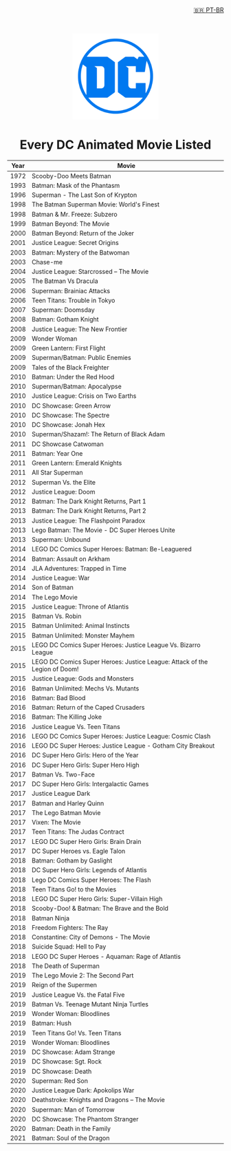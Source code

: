 <!-- HEADER -->
<p align="right">
    <a href="README.ptbr.md"> 🇧🇷 PT-BR </a>
</p>
<br />
<p align="center">
    <a><img src="images/dc-logo.png" alt="Logo" width="200" height="200"></a>

<h1 align="center">Every DC Animated Movie Listed</h1>
</p>

<!-- LIST -->
<table align="center">
    <thead>
        <tr>
            <th>Year</th>
            <th>Movie</th>
        </tr>
    </thead>
    <tbody>
        <tr>
            <td>1972</td>
            <td>Scooby-Doo Meets Batman</td>
        </tr>
        <tr>
            <td>1993</td>
            <td>Batman: Mask of the Phantasm</td>
        </tr>
        <tr>
            <td>1996</td>
            <td>Superman - The Last Son of Krypton</td>
        </tr>
        <tr>
            <td>1998</td>
            <td>The Batman Superman Movie: World&#39;s Finest</td>
        </tr>
        <tr>
            <td>1998</td>
            <td>Batman & Mr. Freeze: Subzero</td>
        </tr>
        <tr>
            <td>1999</td>
            <td>Batman Beyond: The Movie</td>
        </tr>
        <tr>
            <td>2000</td>
            <td>Batman Beyond: Return of the Joker</td>
        </tr>
        <tr>
            <td>2001</td>
            <td>Justice League: Secret Origins</td>
        </tr>
        <tr>
            <td>2003</td>
            <td>Batman: Mystery of the Batwoman</td>
        </tr>
        <tr>
            <td>2003</td>
            <td>Chase-me</td>
        </tr>
        <tr>
            <td>2004</td>
            <td>Justice League: Starcrossed – The Movie</td>
        </tr>
        <tr>
            <td>2005</td>
            <td>The Batman Vs Dracula</td>
        </tr>
        <tr>
            <td>2006</td>
            <td>Superman: Brainiac Attacks</td>
        </tr>
        <tr>
            <td>2006</td>
            <td>Teen Titans: Trouble in Tokyo</td>
        </tr>
        <tr>
            <td>2007</td>
            <td>Superman: Doomsday</td>
        </tr>
        <tr>
            <td>2008</td>
            <td>Batman: Gotham Knight</td>
        </tr>
        <tr>
            <td>2008</td>
            <td>Justice League: The New Frontier</td>
        </tr>
        <tr>
            <td>2009</td>
            <td>Wonder Woman</td>
        </tr>
        <tr>
            <td>2009</td>
            <td>Green Lantern: First Flight</td>
        </tr>
        <tr>
            <td>2009</td>
            <td>Superman/Batman: Public Enemies</td>
        </tr>
        <tr>
            <td>2009</td>
            <td>Tales of the Black Freighter</td>
        </tr>
        <tr>
            <td>2010</td>
            <td>Batman: Under the Red Hood</td>
        </tr>
        <tr>
            <td>2010</td>
            <td>Superman/Batman: Apocalypse</td>
        </tr>
        <tr>
            <td>2010</td>
            <td>Justice League: Crisis on Two Earths</td>
        </tr>
        <tr>
            <td>2010</td>
            <td>DC Showcase: Green Arrow</td>
        </tr>
        <tr>
            <td>2010</td>
            <td>DC Showcase: The Spectre</td>
        </tr>
        <tr>
            <td>2010</td>
            <td>DC Showcase: Jonah Hex</td>
        </tr>
        <tr>
            <td>2010</td>
            <td>Superman/Shazam!: The Return of Black Adam</td>
        </tr>
        <tr>
            <td>2011</td>
            <td>DC Showcase Catwoman</td>
        </tr>
        <tr>
            <td>2011</td>
            <td>Batman: Year One</td>
        </tr>
        <tr>
            <td>2011</td>
            <td>Green Lantern: Emerald Knights</td>
        </tr>
        <tr>
            <td>2011</td>
            <td>All Star Superman</td>
        </tr>
        <tr>
            <td>2012</td>
            <td>Superman Vs. the Elite</td>
        </tr>
        <tr>
            <td>2012</td>
            <td>Justice League: Doom</td>
        </tr>
        <tr>
            <td>2012</td>
            <td>Batman: The Dark Knight Returns, Part 1</td>
        </tr>
        <tr>
            <td>2013</td>
            <td>Batman: The Dark Knight Returns, Part 2</td>
        </tr>
        <tr>
            <td>2013</td>
            <td>Justice League: The Flashpoint Paradox</td>
        </tr>
        <tr>
            <td>2013</td>
            <td>Lego Batman: The Movie - DC Super Heroes Unite</td>
        </tr>
        <tr>
            <td>2013</td>
            <td>Superman: Unbound</td>
        </tr>
        <tr>
            <td>2014</td>
            <td>LEGO DC Comics Super Heroes: Batman: Be-Leaguered</td>
        </tr>
        <tr>
            <td>2014</td>
            <td>Batman: Assault on Arkham</td>
        </tr>
        <tr>
            <td>2014</td>
            <td>JLA Adventures: Trapped in Time</td>
        </tr>
        <tr>
            <td>2014</td>
            <td>Justice League: War</td>
        </tr>
        <tr>
            <td>2014</td>
            <td>Son of Batman</td>
        </tr>
        <tr>
            <td>2014</td>
            <td>The Lego Movie</td>
        </tr>
        <tr>
            <td>2015</td>
            <td>Justice League: Throne of Atlantis</td>
        </tr>
        <tr>
            <td>2015</td>
            <td>Batman Vs. Robin</td>
        </tr>
        <tr>
            <td>2015</td>
            <td>Batman Unlimited: Animal Instincts</td>
        </tr>
        <tr>
            <td>2015</td>
            <td>Batman Unlimited: Monster Mayhem</td>
        </tr>
        <tr>
            <td>2015</td>
            <td>LEGO DC Comics Super Heroes: Justice League Vs. Bizarro League</td>
        </tr>
        <tr>
            <td>2015</td>
            <td>LEGO DC Comics Super Heroes: Justice League: Attack of the Legion of Doom!</td>
        </tr>
        <tr>
            <td>2015</td>
            <td>Justice League: Gods and Monsters</td>
        </tr>
        <tr>
            <td>2016</td>
            <td>Batman Unlimited: Mechs Vs. Mutants</td>
        </tr>
        <tr>
            <td>2016</td>
            <td>Batman: Bad Blood</td>
        </tr>
        <tr>
            <td>2016</td>
            <td>Batman: Return of the Caped Crusaders</td>
        </tr>
        <tr>
            <td>2016</td>
            <td>Batman: The Killing Joke</td>
        </tr>
        <tr>
            <td>2016</td>
            <td>Justice League Vs. Teen Titans</td>
        </tr>
        <tr>
            <td>2016</td>
            <td>LEGO DC Comics Super Heroes: Justice League: Cosmic Clash</td>
        </tr>
        <tr>
            <td>2016</td>
            <td>LEGO DC Super Heroes: Justice League - Gotham City Breakout</td>
        </tr>
        <tr>
            <td>2016</td>
            <td>DC Super Hero Girls: Hero of the Year</td>
        </tr>
        <tr>
            <td>2016</td>
            <td>DC Super Hero Girls: Super Hero High</td>
        </tr>
        <tr>
            <td>2017</td>
            <td>Batman Vs. Two-Face</td>
        </tr>
        <tr>
            <td>2017</td>
            <td>DC Super Hero Girls: Intergalactic Games</td>
        </tr>
        <tr>
            <td>2017</td>
            <td>Justice League Dark</td>
        </tr>
        <tr>
            <td>2017</td>
            <td>Batman and Harley Quinn</td>
        </tr>
        <tr>
            <td>2017</td>
            <td>The Lego Batman Movie</td>
        </tr>
        <tr>
            <td>2017</td>
            <td>Vixen: The Movie</td>
        </tr>
        <tr>
            <td>2017</td>
            <td>Teen Titans: The Judas Contract</td>
        </tr>
        <tr>
            <td>2017</td>
            <td>LEGO DC Super Hero Girls: Brain Drain</td>
        </tr>
        <tr>
            <td>2017</td>
            <td>DC Super Heroes vs. Eagle Talon</td>
        </tr>
        <tr>
            <td>2018</td>
            <td>Batman: Gotham by Gaslight</td>
        </tr>
        <tr>
            <td>2018</td>
            <td>DC Super Hero Girls: Legends of Atlantis</td>
        </tr>
        <tr>
            <td>2018</td>
            <td>Lego DC Comics Super Heroes: The Flash</td>
        </tr>
        <tr>
            <td>2018</td>
            <td>Teen Titans Go! to the Movies</td>
        </tr>
        <tr>
            <td>2018</td>
            <td>LEGO DC Super Hero Girls: Super-Villain High</td>
        </tr>
        <tr>
            <td>2018</td>
            <td>Scooby-Doo! & Batman: The Brave and the Bold</td>
        </tr>
        <tr>
            <td>2018</td>
            <td>Batman Ninja</td>
        </tr>
        <tr>
            <td>2018</td>
            <td>Freedom Fighters: The Ray</td>
        </tr>
        <tr>
            <td>2018</td>
            <td>Constantine: City of Demons - The Movie</td>
        </tr>
        <tr>
            <td>2018</td>
            <td>Suicide Squad: Hell to Pay</td>
        </tr>
        <tr>
            <td>2018</td>
            <td>LEGO DC Super Heroes - Aquaman: Rage of Atlantis</td>
        </tr>
        <tr>
            <td>2018</td>
            <td>The Death of Superman</td>
        </tr>
        <tr>
            <td>2019</td>
            <td>The Lego Movie 2: The Second Part</td>
        </tr>
        <tr>
            <td>2019</td>
            <td>Reign of the Supermen</td>
        </tr>
        <tr>
            <td>2019</td>
            <td>Justice League Vs. the Fatal Five</td>
        </tr>
        <tr>
            <td>2019</td>
            <td>Batman Vs. Teenage Mutant Ninja Turtles</td>
        </tr>
        <tr>
            <td>2019</td>
            <td>Wonder Woman: Bloodlines</td>
        </tr>
        <tr>
            <td>2019</td>
            <td>Batman: Hush</td>
        </tr>
        <tr>
            <td>2019</td>
            <td>Teen Titans Go! Vs. Teen Titans</td>
        </tr>
        <tr>
            <td>2019</td>
            <td>Wonder Woman: Bloodlines</td>
        </tr>
        <tr>
            <td>2019</td>
            <td>DC Showcase: Adam Strange</td>
        </tr>
        <tr>
            <td>2019</td>
            <td>DC Showcase: Sgt. Rock</td>
        </tr>
        <tr>
            <td>2019</td>
            <td>DC Showcase: Death</td>
        </tr>
        <tr>
            <td>2020</td>
            <td>Superman: Red Son</td>
        </tr>
        <tr>
            <td>2020</td>
            <td>Justice League Dark: Apokolips War</td>
        </tr>
        <tr>
            <td>2020</td>
            <td>Deathstroke: Knights and Dragons – The Movie</td>
        </tr>
        <tr>
            <td>2020</td>
            <td>Superman: Man of Tomorrow</td>
        </tr>
        <tr>
            <td>2020</td>
            <td>DC Showcase: The Phantom Stranger</td>
        </tr>
        <tr>
            <td>2020</td>
            <td>Batman: Death in the Family</td>
        </tr>
        <tr>
            <td>2021</td>
            <td>Batman: Soul of the Dragon</td>
        </tr>
    </tbody>
</table>
